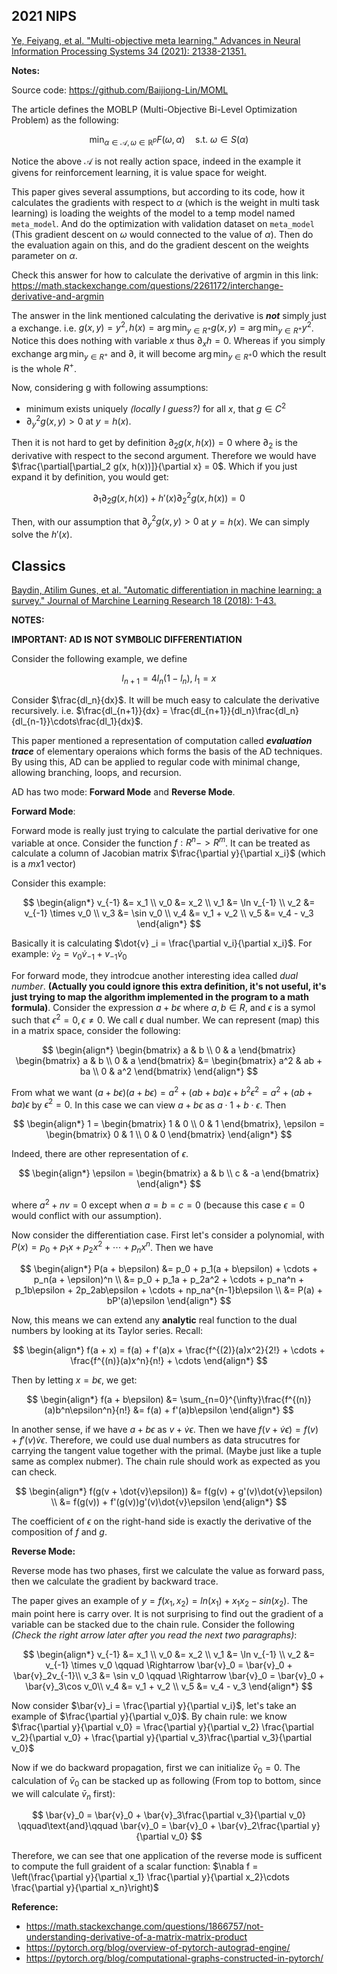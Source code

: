 ## 2021 NIPS
[Ye, Feiyang, et al. "Multi-objective meta learning." Advances in Neural Information Processing Systems 34 (2021): 21338-21351.](https://arxiv.org/abs/2102.07121)

**Notes:**

Source code: https://github.com/Baijiong-Lin/MOML

The article defines the MOBLP (Multi-Objective Bi-Level Optimization Problem) as the following:

$$
\min_{\alpha\in \mathcal{A}, \omega\in\mathbb{R}^p} F(\omega, \alpha) \quad \text{s.t. $\omega \in S(\alpha)$ }
$$

Notice the above $\mathcal{A}$ is not really action space, indeed in the example it givens for reinforcement learning, it is value space for weight.

This paper gives several assumptions, but according to its code, how it calculates the gradients with respect to $\alpha$ (which is the weight in multi task learning) is loading the weights of the model to a temp model named `meta_model`. And do the optimization with validation dataset on `meta_model` (This gradient descent on $\omega$ would connected to the value of $\alpha$). Then do the evaluation again on this, and do the gradient descent on the weights parameter on $\alpha$.

Check this answer for how to calculate the derivative of argmin in this link: https://math.stackexchange.com/questions/2261172/interchange-derivative-and-argmin

The answer in the link mentioned calculating the derivative is ***not*** simply just a exchange. i.e. $g(x, y) = y^2, h(x) = \arg\min_{y\in R^+} g(x, y) = \arg\min_{y\in R^+} y^2$. Notice this does nothing with variable $x$ thus $\partial_x h=0$. Whereas if you simply exchange $\arg\min_{y\in R^+}$ and $\partial$, it will become $\arg\min_{y\in R^+} 0$ which the result is the whole $R^+$. 

Now, considering g with following assumptions:
- minimum exists uniquely *(locally I guess?)* for all $x$, that $g\in C^2$
- $\partial_y^2g(x,y) > 0$ at $y = h(x)$.

Then it is not hard to get by definition $\partial_2 g(x, h(x)) = 0$ where $\partial_2$ is the derivative with respect to the second argument. Therefore we would have $\frac{\partial[\partial_2 g(x, h(x))]}{\partial x} = 0$. Which if you just expand it by definition, you would get:

$$
\partial_1 \partial_2 g(x, h(x)) + h'(x)\partial_2^2 g(x, h(x)) = 0
$$

Then, with our assumption that $\partial_y^2g(x,y) > 0$ at $y = h(x)$. We can simply solve the $h'(x)$.

## Classics
[Baydin, Atilim Gunes, et al. "Automatic differentiation in machine learning: a survey." Journal of Marchine Learning Research 18 (2018): 1-43.](https://arxiv.org/abs/1502.05767v4)

**NOTES:**

**IMPORTANT: AD IS NOT SYMBOLIC DIFFERENTIATION**

Consider the following example, we define

$$
l_{n+1} = 4l_n(1-l_n),\; l_1 = x
$$

Consider $\frac{dl_n}{dx}$. It will be much easy to calculate the derivative recursively. i.e. $\frac{dl_{n+1}}{dx} = \frac{dl_{n+1}}{dl_n}\frac{dl_n}{dl_{n-1}}\cdots\frac{dl_1}{dx}$.

This paper mentioned a representation of computation called ***evaluation trace*** of elementary operaions which forms the basis of the AD techniques. By using this, AD can be applied to regular code with minimal change, allowing branching, loops, and recursion.

AD has two mode: **Forward Mode** and **Reverse Mode**.

**Forward Mode**:

Forward mode is really just trying to calculate the partial derivative for one variable at once. Consider the function $f: R^n -> R^m$. It can be treated as calculate a column of Jacobian matrix $\frac{\partial y}{\partial x_i}$ (which is a $mx1$ vector)

Consider this example:

$$
\begin{align*}
v_{-1} &= x_1 \\
v_0 &= x_2 \\
v_1 &= \ln v_{-1} \\
v_2 &= v_{-1} \times v_0 \\
v_3 &= \sin v_0 \\
v_4 &= v_1 + v_2 \\
v_5 &= v_4 - v_3
\end{align*}
$$

Basically it is calculating $\dot{v} _i = \frac{\partial v_i}{\partial x_i}$. For example: $\dot{v} _2 = v_0\dot{v} _{-1} + v _{-1}\dot{v} _0$

For forward mode, they introdcue another interesting idea called *dual number*. **(Actually you could ignore this extra definition, it's not useful, it's just trying to map the algorithm implemented in the program to a math formula)**. Consider the expression $a + b\epsilon$ where $a, b\in R$, and $\epsilon$ is a symol such that $\epsilon^2 = 0, \epsilon\neq 0$. We call $\epsilon$ dual number. We can represent (map) this in a matrix space, consider the following:

$$
\begin{align*}
\begin{bmatrix}
a & b \\
0 & a
\end{bmatrix}
\begin{bmatrix}
a & b \\
0 & a
\end{bmatrix}
&= 
\begin{bmatrix}
a^2 & ab + ba \\
0 & a^2
\end{bmatrix}
\end{align*}
$$

From what we want $(a + b\epsilon)(a + b\epsilon) = a^2 + (ab + ba)\epsilon + b^2\epsilon^2 = a^2 + (ab + ba)\epsilon$ by $\epsilon^2 = 0$. In this case we can view $a + b\epsilon$ as $a\cdot 1 + b\cdot \epsilon$. Then 

$$
\begin{align*}
1 = 
\begin{bmatrix}
1 & 0 \\
0 & 1
\end{bmatrix}, 
\epsilon = 
\begin{bmatrix}
0 & 1 \\
0 & 0   
\end{bmatrix}
\end{align*}
$$

Indeed, there are other representation of $\epsilon$.

$$
\begin{align*}
\epsilon = 
\begin{bmatrix}
    a & b \\
    c & -a
\end{bmatrix}
\end{align*}
$$

where $a^2 + nv = 0$ except when $a=b=c=0$ (because this case $\epsilon = 0$ would conflict with our assumption).

Now consider the differentiation case. First let's consider a polynomial, with $P(x) = p_0 + p_1x + p_2x^2 + \cdots + p_nx^n$. Then we have

$$
\begin{align*}
P(a + b\epsilon) 
&= p_0 + p_1(a + b\epsilon) + \cdots + p_n(a + \epsilon)^n \\
&= p_0 + p_1a + p_2a^2 + \cdots + p_na^n + p_1b\epsilon + 2p_2ab\epsilon + \cdots + np_na^{n-1}b\epsilon \\
&= P(a) + bP'(a)\epsilon
\end{align*}
$$

Now, this means we can extend any **analytic** real function to the dual numbers by looking at its Taylor series. Recall:

$$
\begin{align*}
f(a + x) = f(a) + f'(a)x + \frac{f^{(2)}(a)x^2}{2!} + \cdots + \frac{f^{(n)}(a)x^n}{n!} + \cdots
\end{align*}
$$

Then by letting $x = b\epsilon$, we get:

$$
\begin{align*}
f(a + b\epsilon) 
&= \sum_{n=0}^{\infty}\frac{f^{(n)}(a)b^n\epsilon^n}{n!}
&= f(a) + f'(a)b\epsilon
\end{align*}
$$

In another sense, if we have $a + b\epsilon$ as $v + \dot{v}\epsilon$. Then we have $f(v + \dot{v}\epsilon) = f(v) + f'(v)\dot{v}\epsilon$. Therefore, we could use dual numbers as data strucutres for carrying the tangent value together with the primal. (Maybe just like a tuple same as complex nubmer). The chain rule should work as expected as you can check.

$$
\begin{align*}
f(g(v + \dot{v}\epsilon))
&= f(g(v) + g'(v)\dot{v}\epsilon) \\
&= f(g(v)) + f'(g(v))g'(v)\dot{v}\epsilon
\end{align*}
$$

The coefficient of $\epsilon$ on the right-hand side is exactly the derivative of the composition of $f$ and $g$.

**Reverse Mode:**

Reverse mode has two phases, first we calculate the value as forward pass, then we calculate the gradient by backward trace. 

The paper gives an example of $y = f(x_1, x_2) = ln(x_1) + x_1x_2 - sin(x_2)$. The main point here is carry over. It is not surprising to find out the gradient of a variable can be stacked due to the chain rule. Consider the following *(Check the right arrow later after you read the next two paragraphs)*:

$$
\begin{align*}
v_{-1} &= x_1 \\
v_0 &= x_2 \\
v_1 &= \ln v_{-1} \\
v_2 &= v_{-1} \times v_0 \qquad \Rightarrow \bar{v}_0 = \bar{v}_0 + \bar{v}_2v_{-1}\\
v_3 &= \sin v_0 \qquad \Rightarrow \bar{v}_0 = \bar{v}_0 + \bar{v}_3\cos v_0\\
v_4 &= v_1 + v_2 \\
v_5 &= v_4 - v_3
\end{align*}
$$

Now consider $\bar{v}_i = \frac{\partial y}{\partial v_i}$, let's take an example of $\frac{\partial y}{\partial v_0}$. By chain rule: we know $\frac{\partial y}{\partial v_0} = \frac{\partial y}{\partial v_2} \frac{\partial v_2}{\partial v_0} + \frac{\partial y}{\partial v_3}\frac{\partial v_3}{\partial v_0}$

Now if we do backward propagation, first we can initialize $\bar{v}_0 = 0$. The calculation of $\bar{v}_0$ can be stacked up as following (From top to bottom, since we will calculate $\bar{v}_n$ first):

$$
\bar{v}_0 = \bar{v}_0 + \bar{v}_3\frac{\partial v_3}{\partial v_0} \qquad\text{and}\qquad \bar{v}_0 = \bar{v}_0 + \bar{v}_2\frac{\partial y}{\partial v_0}
$$

Therefore, we can see that one application of the reverse mode is sufficent to compute the full graident of a scalar function: $\nabla f = \left(\frac{\partial y}{\partial x_1} \frac{\partial y}{\partial x_2}\cdots \frac{\partial y}{\partial x_n}\right)$

**Reference:**
- https://math.stackexchange.com/questions/1866757/not-understanding-derivative-of-a-matrix-matrix-product
- https://pytorch.org/blog/overview-of-pytorch-autograd-engine/
- https://pytorch.org/blog/computational-graphs-constructed-in-pytorch/

